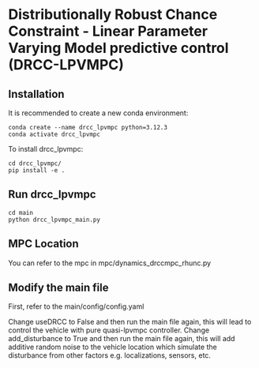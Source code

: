 # Distributionally Robust Chance Constraint - Linear Parameter Varying Model predictive control (DRCC-LPVMPC)

## Installation

It is recommended to create a new conda environment:

```
conda create --name drcc_lpvmpc python=3.12.3
conda activate drcc_lpvmpc
```

To install drcc_lpvmpc:

```
cd drcc_lpvmpc/
pip install -e .
```

## Run drcc_lpvmpc

```
cd main
python drcc_lpvmpc_main.py
```

## MPC Location
You can refer to the mpc in mpc/dynamics_drccmpc_rhunc.py

## Modify the main file
First, refer to the main/config/config.yaml

Change useDRCC to False and then run the main file again, this will lead to control the vehicle with pure quasi-lpvmpc controller.
Change add_disturbance to True and then run the main file again, this will add additive random noise to the vehicle location which simulate the disturbance from other factors e.g. localizations, sensors, etc.

